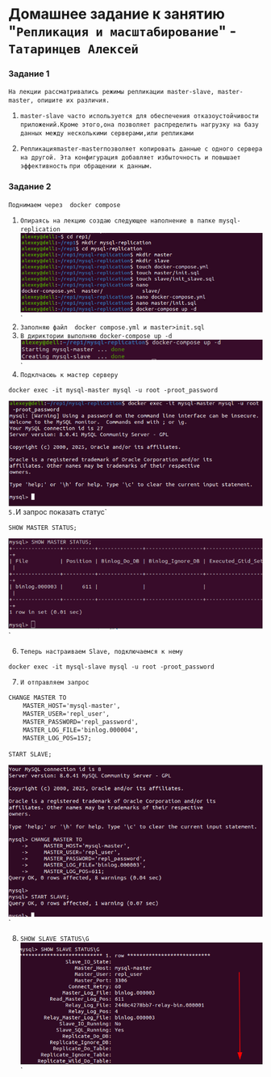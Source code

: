 # Домашнее задание к занятию "`Репликация и масштабирование`" - `Татаринцев Алексей`

### Задание 1

`На лекции рассматривались режимы репликации master-slave, master-master, опишите их различия.`

1. `master-slave часто используется для обеспечения отказоустойчивости приложений.Кроме этого,она позволяет распределить нагрузку на базу`
   `данных между несколькими серверами,или репликами`

2. `Репликацияmaster-masterпозволяет копировать данные с одного сервера на другой. Эта конфигурация добавляет избыточность и повышает эффективность`
    `при обращении к данным.`

### Задание 2

`Поднимаем через  docker compose`

1. `Опираясь на лекцию создаю следующее наполнение в папке mysql-replication`
![1](https://github.com/Foxbeerxxx/rep1/blob/main/img/img1.png)`
2. `Заполняю файл  docker compose.yml и master>init.sql`
3. `В дириктории выполняю docker-compose up -d`
![2](https://github.com/Foxbeerxxx/rep1/blob/main/img/img2.png)`
4. `Подклчасюь к мастер серверу`
```
docker exec -it mysql-master mysql -u root -proot_password
```
![3](https://github.com/Foxbeerxxx/rep1/blob/main/img/img3.png)`
5. `И запрос показать статус`
```
SHOW MASTER STATUS;
```
![4](https://github.com/Foxbeerxxx/rep1/blob/main/img/img4.png)`

6. `Теперь настраиваем Slave, подключаемся к нему`
```
docker exec -it mysql-slave mysql -u root -proot_password
```
7. `И отправляем запрос`
```
CHANGE MASTER TO
    MASTER_HOST='mysql-master',  
    MASTER_USER='repl_user',
    MASTER_PASSWORD='repl_password',
    MASTER_LOG_FILE='binlog.000004', 
    MASTER_LOG_POS=157;             

START SLAVE;

```

![5](https://github.com/Foxbeerxxx/rep1/blob/main/img/img5.png)`

8. `SHOW SLAVE STATUS\G`
![6](https://github.com/Foxbeerxxx/rep1/blob/main/img/img6.png)`


